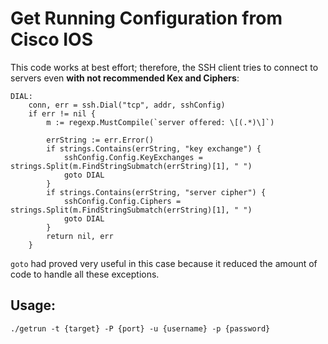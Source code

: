 # Get Running Configuration from Cisco IOS

This code works at best effort; therefore, the SSH client tries to connect to servers even **with not recommended Kex and Ciphers**:

```golang
DIAL:
	conn, err = ssh.Dial("tcp", addr, sshConfig)
	if err != nil {
		m := regexp.MustCompile(`server offered: \[(.*)\]`)

		errString := err.Error()
		if strings.Contains(errString, "key exchange") {
			sshConfig.Config.KeyExchanges = strings.Split(m.FindStringSubmatch(errString)[1], " ")
			goto DIAL
		}
		if strings.Contains(errString, "server cipher") {
			sshConfig.Config.Ciphers = strings.Split(m.FindStringSubmatch(errString)[1], " ")
			goto DIAL
		}
		return nil, err
	}

```

`goto` had proved very useful in this case because it reduced the amount of code to handle all these exceptions.

## Usage:

```
./getrun -t {target} -P {port} -u {username} -p {password}
```
